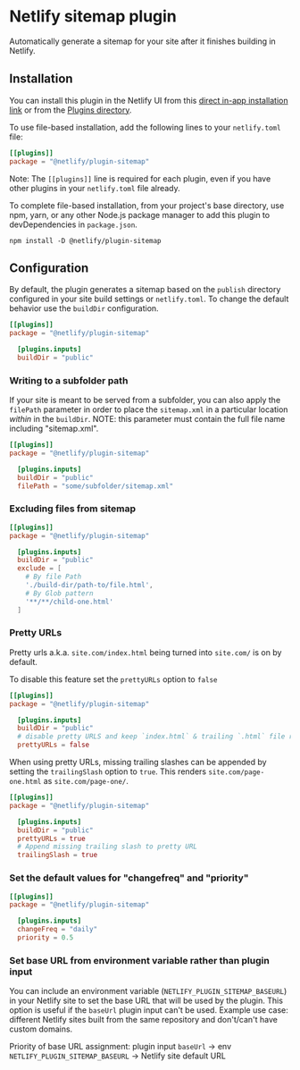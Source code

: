 # Netlify sitemap plugin

Automatically generate a sitemap for your site after it finishes building in Netlify.

## Installation

You can install this plugin in the Netlify UI from this [direct in-app installation link](https://app.netlify.com/plugins/@netlify/plugin-sitemap/install) or from the [Plugins directory](https://app.netlify.com/plugins).

To use file-based installation, add the following lines to your `netlify.toml` file:

```toml
[[plugins]]
package = "@netlify/plugin-sitemap"
```

Note: The `[[plugins]]` line is required for each plugin, even if you have other plugins in your `netlify.toml` file already.

To complete file-based installation, from your project's base directory, use npm, yarn, or any other Node.js package manager to add this plugin to devDependencies in `package.json`.

```
npm install -D @netlify/plugin-sitemap
```

## Configuration

By default, the plugin generates a sitemap based on the `publish` directory configured in your site build settings or `netlify.toml`.
To change the default behavior use the `buildDir` configuration.

```toml
[[plugins]]
package = "@netlify/plugin-sitemap"

  [plugins.inputs]
  buildDir = "public"
```

### Writing to a subfolder path

If your site is meant to be served from a subfolder, you can also apply the `filePath` parameter in order to place the `sitemap.xml` in a particular location _within_ in the `buildDir`. NOTE: this parameter must contain the full file name including "sitemap.xml".

```toml
[[plugins]]
package = "@netlify/plugin-sitemap"

  [plugins.inputs]
  buildDir = "public"
  filePath = "some/subfolder/sitemap.xml"
```

### Excluding files from sitemap

```toml
[[plugins]]
package = "@netlify/plugin-sitemap"

  [plugins.inputs]
  buildDir = "public"
  exclude = [
    # By file Path
    './build-dir/path-to/file.html',
    # By Glob pattern
    '**/**/child-one.html'
  ]
```

### Pretty URLs

Pretty urls a.k.a. `site.com/index.html` being turned into  `site.com/` is on by default.

To disable this feature set the `prettyURLs` option to `false`

```toml
[[plugins]]
package = "@netlify/plugin-sitemap"

  [plugins.inputs]
  buildDir = "public"
  # disable pretty URLS and keep `index.html` & trailing `.html` file references in paths
  prettyURLs = false
```

When using pretty URLs, missing trailing slashes can be appended by setting the `trailingSlash` option to `true`. This renders `site.com/page-one.html` as `site.com/page-one/`.

```toml
[[plugins]]
package = "@netlify/plugin-sitemap"

  [plugins.inputs]
  buildDir = "public"
  prettyURLs = true
  # Append missing trailing slash to pretty URL
  trailingSlash = true
```

### Set the default values for "changefreq" and "priority"

```toml
[[plugins]]
package = "@netlify/plugin-sitemap"

  [plugins.inputs]
  changeFreq = "daily"
  priority = 0.5
```

### Set base URL from environment variable rather than plugin input

You can include an environment variable (`NETLIFY_PLUGIN_SITEMAP_BASEURL`) in your Netlify site to set the base URL that will be used by the plugin. This option is useful if the `baseUrl` plugin input can't be used.
Example use case: different Netlify sites built from the same repository and don't/can't have custom domains.

Priority of base URL assignment:
plugin input `baseUrl` -> env `NETLIFY_PLUGIN_SITEMAP_BASEURL` -> Netlify site default URL
